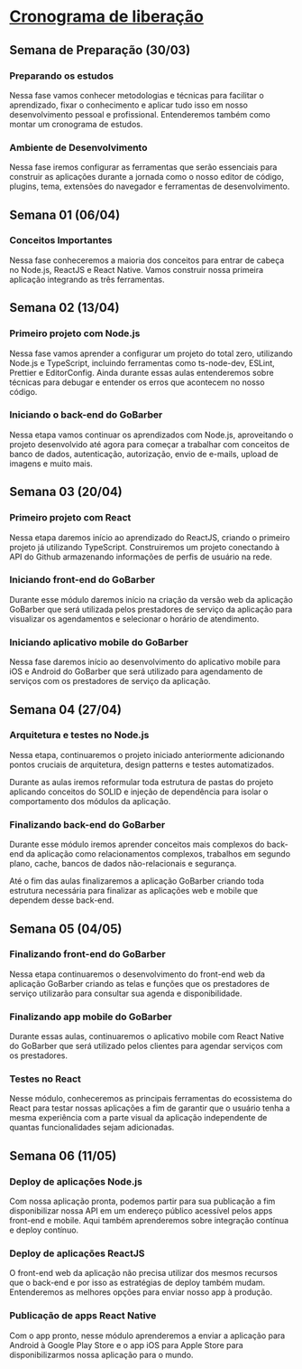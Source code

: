 # [Cronograma de liberação](https://www.notion.so/Cronograma-de-libera-o-b54290a2b0db41239a260d1dbf5f695d)

## Semana de Preparação (30/03)

### Preparando os estudos

Nessa fase vamos conhecer metodologias e técnicas para facilitar o aprendizado, fixar o conhecimento e aplicar tudo isso em nosso desenvolvimento pessoal e profissional. Entenderemos também como montar um cronograma de estudos.

### Ambiente de Desenvolvimento

Nessa fase iremos configurar as ferramentas que serão essenciais para construir as aplicações durante a jornada como o nosso editor de código, plugins, tema, extensões do navegador e ferramentas de desenvolvimento.

## Semana 01 (06/04)

### Conceitos Importantes

Nessa fase conheceremos a maioria dos conceitos para entrar de cabeça no Node.js, ReactJS e React Native. Vamos construir nossa primeira aplicação integrando as três ferramentas.

## Semana 02 (13/04)

### Primeiro projeto com Node.js

Nessa fase vamos aprender a configurar um projeto do total zero, utilizando Node.js e TypeScript, incluindo ferramentas como ts-node-dev, ESLint, Prettier e EditorConfig. Ainda durante essas aulas entenderemos sobre técnicas para debugar e entender os erros que acontecem no nosso código.

### Iniciando o back-end do GoBarber

Nessa etapa vamos continuar os aprendizados com Node.js, aproveitando o projeto desenvolvido até agora para começar a trabalhar com conceitos de banco de dados, autenticação, autorização, envio de e-mails, upload de imagens e muito mais.

## Semana 03 (20/04)

### Primeiro projeto com React

Nessa etapa daremos início ao aprendizado do ReactJS, criando o primeiro projeto já utilizando TypeScript. Construiremos um projeto conectando à API do Github armazenando informações de perfis de usuário na rede.

### Iniciando front-end do GoBarber

Durante esse módulo daremos início na criação da versão web da aplicação GoBarber que será utilizada pelos prestadores de serviço da aplicação para visualizar os agendamentos e selecionar o horário de atendimento.

### Iniciando aplicativo mobile do GoBarber

Nessa fase daremos início ao desenvolvimento do aplicativo mobile para iOS e Android do GoBarber que será utilizado para agendamento de serviços com os prestadores de serviço da aplicação.

## Semana 04 (27/04)

### Arquitetura e testes no Node.js

Nessa etapa, continuaremos o projeto iniciado anteriormente adicionando pontos cruciais de arquitetura, design patterns e testes automatizados. 

Durante as aulas iremos reformular toda estrutura de pastas do projeto aplicando conceitos do SOLID e injeção de dependência para isolar o comportamento dos módulos da aplicação.

### Finalizando back-end do GoBarber

Durante esse módulo iremos aprender conceitos mais complexos do back-end da aplicação como relacionamentos complexos, trabalhos em segundo plano, cache, bancos de dados não-relacionais e segurança. 

Até o fim das aulas finalizaremos a aplicação GoBarber criando toda estrutura necessária para finalizar as aplicações web e mobile que dependem desse back-end.

## Semana 05 (04/05)

### Finalizando front-end do GoBarber

Nessa etapa continuaremos o desenvolvimento do front-end web da aplicação GoBarber criando as telas e funções que os prestadores de serviço utilizarão para consultar sua agenda e disponibilidade.

### Finalizando app mobile do GoBarber

Durante essas aulas, continuaremos o aplicativo mobile com React Native do GoBarber que será utilizado pelos clientes para agendar serviços com os prestadores.

### Testes no React

Nesse módulo, conheceremos as principais ferramentas do ecossistema do React para testar nossas aplicações a fim de garantir que o usuário tenha a mesma experiência com a parte visual da aplicação independente de quantas funcionalidades sejam adicionadas.

## Semana 06 (11/05)

### Deploy de aplicações Node.js

Com nossa aplicação pronta, podemos partir para sua publicação a fim disponibilizar nossa API em um endereço público acessível pelos apps front-end e mobile. Aqui também aprenderemos sobre integração contínua e deploy contínuo.

### Deploy de aplicações ReactJS

O front-end web da aplicação não precisa utilizar dos mesmos recursos que o back-end e por isso as estratégias de deploy também mudam. Entenderemos as melhores opções para enviar nosso app à produção.

### Publicação de apps React Native

Com o app pronto, nesse módulo aprenderemos a enviar a aplicação para Android à Google Play Store e o app iOS para Apple Store para disponibilizarmos nossa aplicação para o mundo.